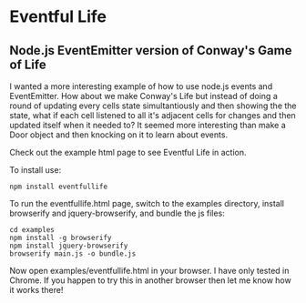 # Eventful Life
## Node.js EventEmitter version of Conway's Game of Life

I wanted a more interesting example of how to use node.js events and EventEmitter. How about we make Conway's Life but instead of doing a round of updating every cells state simultantiously and then showing the the state, what if each cell listened to all it's adjacent cells for changes and then updated itself when it needed to? It seemed more interesting than make a Door object and then knocking on it to learn about events.

Check out the example html page to see Eventful Life in action.

To install use:

    npm install eventfullife

To run the eventfullife.html page, switch to the examples directory, install browserify and jquery-browserify, and bundle the js files:

    cd examples
    npm install -g browserify
    npm install jquery-browserify
    browserify main.js -o bundle.js
    
Now open examples/eventfullife.html in your browser. I have only tested in Chrome. If you happen to try this in another browser then let me know how it works there!
